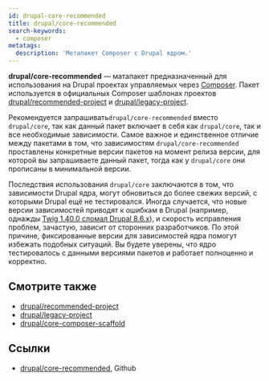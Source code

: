 ```yaml
---
id: drupal-core-recommended
title: drupal/core-recommended
search-keywords:
  - composer
metatags:
  description: 'Метапакет Composer с Drupal ядром.'
---
```


**drupal/core-recommended** — матапакет предназначенный для использования на Drupal проектах управляемых через [Composer](../../index.md). Пакет используется в официальных Composer шаблонах проектов [drupal/recommended-project](../recommended-project/index.md) и [drupal/legacy-project](../legacy-project/index.md).

Рекомендуется запрашивать`drupal/core-recommended` вместо `drupal/core`, так как данный пакет включает в себя как `drupal/core`, так и все необходимые зависимости. Самое важное и единственное отличие между пакетами в том, что зависимостям `drupal/core-recommended` проставлены конкретные версии пакетов на момент релиза версии, для которой вы запрашиваете данный пакет, тогда как у `drupal/core` они прописаны в минимальной версии.

Последствия использования `drupal/core` заключаются в том, что зависимости Drupal ядра, могут обновиться до более свежих версий, с которыми Drupal ещё не тестировался. Иногда случается, что новые версии зависимостей приводят к ошибкам в Drupal (например, однажды [Twig 1.40.0 сломал Drupal 8.6.x](https://github.com/twigphp/Twig/issues/2990)), и скорость исправления проблем, зачастую, зависит от сторонних разработчиков. По этой причине, фиксированные версии для зависимостей ядра помогут избежать подобных ситуаций. Вы будете уверены, что ядро тестировалось с данными версиями пакетов и работает полноценно и корректно.

## Смотрите также

- [drupal/recommended-project](../recommended-project/index.md)
- [drupal/legacy-project](../legacy-project/index.md)
- [drupal/core-composer-scaffold](../core-composer-scaffold/index.md)

## Ссылки

- [drupal/core-recommended](https://github.com/drupal/core-recommended), Github
